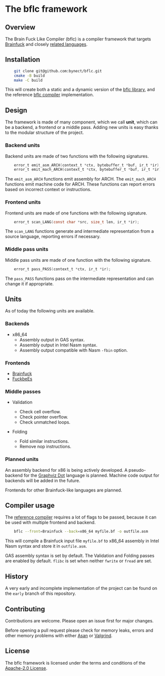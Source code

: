 # The bflc framework

## Overview

The Brain Fuck Like Compiler (bflc) is a compiler framework that targets
[Brainfuck][bf-wikipedia] and closely [related languages](bf-family).

## Installation

```sh
    git clone git@github.com:bynect/bflc.git
    cmake -B build
    make -C build
```

This will create both a static and a dynamic version of the
[bflc library](/libbflc "libbflc"), and the reference
[bflc compiler](/bflc "bflc") implementation.

## Design

The framework is made of many component, which we call **unit**,
which can be a backend, a frontend or a middle pass.
Adding new units is easy thanks to the modular structure of the project.

### Backend units

Backend units are made of two functions with the following signatures.

```c
    error_t emit_asm_ARCH(context_t *ctx, bytebuffer_t *buf, ir_t *ir);
    error_t emit_mach_ARCH(context_t *ctx, bytebuffer_t *buf, ir_t *ir);
```

The `emit_asm_ARCH` functions emit assembly for ARCH.
The `emit_mach_ARCH` functions emit machine code for ARCH.
These functions can report errors based on incorrect context or instructions.

### Frontend units

Frontend units are made of one functions with the following signature.

```c
    error_t scan_LANG(const char *src, size_t len, ir_t *ir);
```

The `scan_LANG` functions generate and intermediate representation from a source
language, reporting errors if necessary.

### Middle pass units

Middle pass units are made of one function with the following signature.

```c
    error_t pass_PASS(context_t *ctx, ir_t *ir);
```

The `pass_PASS` functions pass on the intermediate representation and can change
it if appropriate.

## Units

As of today the following units are available.

### Backends

- x86_64
  - Assembly output in GAS syntax.
  - Assembly output in Intel Nasm syntax.
  - Assembly output compatible with Nasm `-fbin` option.

### Frontends

- [Brainfuck][bf-wikipedia]
- [FuckbeEs][fuckbees]

### Middle passes

- Validation
  - Check cell overflow.
  - Check pointer overflow.
  - Check unmatched loops.

- Folding
  - Fold similar instructions.
  - Remove nop instructions.

### Planned units

An assembly backend for x86 is being actively developed.
A pseudo-backend for the [Graphviz Dot][graphviz-dot] language is planned.
Machine code output for backends will be added in the future.

Frontends for other Brainfuck-like languages are planned.

## Compiler usage

The [reference compiler](./bflc "bflc") requires a lot of flags to be passed,
because it can be used with multiple frontend and backend.

```sh
    bflc --front=Brainfuck --back=x86_64 myfile.bf -o outfile.asm
```

This will compile a Brainfuck input file `myfile.bf` to x86_64 assembly
in Intel Nasm syntax and store it in `outfile.asm`.

GAS assembly syntax is set by default.
The Validation and Folding passes are enabled by default.
`flibc` is set when neither `fwrite` or `fread` are set.

## History

A very early and incomplete implementation of the project can be found on the
`early` branch of this repository.

## Contributing

Contributions are welcome.
Please open an issue first for major changes.

Before opening a pull request please check for memory leaks, errors and
other memory problems with either [Asan][asan] or [Valgrind][valgrind].

## License

The bflc framework is licensed under the terms and conditions of the
[Apache-2.0 License](LICENSE).

[bf-wikipedia]: https://en.wikipedia.org/wiki/Brainfuck
[bf-family]: https://esolangs.org/wiki/Trivial_brainfuck_substitution
[fuckbees]: https://esolangs.org/wiki/FuckbeEs
[asan]: https://en.wikipedia.org/wiki/AddressSanitizer
[valgrind]: https://valgrind.org/
[graphviz-dot]: https://graphviz.org/doc/info/lang.html
